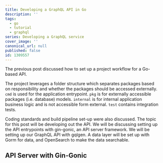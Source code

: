 ```yaml
---
title: Developing a GraphQL API in Go
description: ''
tags:
  - go
  - tutorial
  - graphql
series: Developing a GraphQL service
cover_image: ''
canonical_url: null
published: false
id: 1309557
---
```


The previous post discussed how to set up a project workflow for a
Go-based API.

The project leverages a folder structure which
separates packages based on responsibility and whether the packages
should be accessed externally. `cmd` is used for the application
entrypoint. `pkg` is for externally accessible packages (i.e. database)
models. `internal` is for internal application business logic and is
not accessible form external. `test` contains integration tests.

Coding standards and build pipeline set-up were also discussed. The
topic for this post will be developing out the API. We will be
discussing setting up the API entrypoints with gin-gonic, an API server
framework. We will be setting up our GraphQL API with gqlgen. A data
layer will be set up with Gorm for data, and OpenSearch to make the
data searchable.

## API Server with Gin-Gonic


